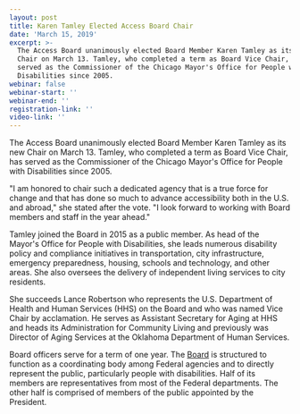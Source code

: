 ```yaml
---
layout: post
title: Karen Tamley Elected Access Board Chair
date: 'March 15, 2019'
excerpt: >-
  The Access Board unanimously elected Board Member Karen Tamley as its new
  Chair on March 13. Tamley, who completed a term as Board Vice Chair, has
  served as the Commissioner of the Chicago Mayor's Office for People with
  Disabilities since 2005.
webinar: false
webinar-start: ''
webinar-end: ''
registration-link: ''
video-link: ''
---
```



The Access Board unanimously elected Board Member Karen Tamley as its new Chair on March 13. Tamley, who completed a term as Board Vice Chair, has served as the Commissioner of the Chicago Mayor's Office for People with Disabilities since 2005.

"I am honored to chair such a dedicated agency that is a true force for change and that has done so much to advance accessibility both in the U.S. and abroad," she stated after the vote. "I look forward to working with Board members and staff in the year ahead."

Tamley joined the Board in 2015 as a public member. As head of the Mayor's Office for People with Disabilities, she leads numerous disability policy and compliance initiatives in transportation, city infrastructure, emergency preparedness, housing, schools and technology, and other areas. She also oversees the delivery of independent living services to city residents.

She succeeds Lance Robertson who represents the U.S. Department of Health and Human Services (HHS) on the Board and who was named Vice Chair by acclamation. He serves as Assistant Secretary for Aging at HHS and heads its Administration for Community Living and previously was Director of Aging Services at the Oklahoma Department of Human Services.

Board officers serve for a term of one year. The [Board](https://www.access-board.gov/the-board/members) is structured to function as a coordinating body among Federal agencies and to directly represent the public, particularly people with disabilities. Half of its members are representatives from most of the Federal departments. The other half is comprised of members of the public appointed by the President.
